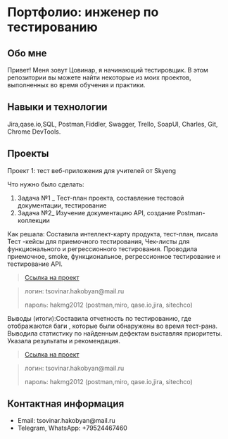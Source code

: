 <h1>Портфолио: инженер по тестированию</h1>



<h2> Обо мне </h2>


Привет! Меня зовут Цовинар, я начинающий тестировщик.
В этом репозитории вы можете найти некоторые из моих проектов, выполненных во время обучения и практики.





<h2> Навыки и технологии  </h2>



Jira,qase.io,SQL, Postman,Fiddler, Swagger, Trello,
SoapUI, Charles, Git, Chrome DevTools.



<h2> Проекты  </h2>
<p> Проект 1: тест веб-приложения для учителей от Skyeng</p>
<p>Что нужно было сделать:<p>
<ol>
  <li>Задача №1 _ Тест-план проекта, cоставление тестовой документации, тестирование</li>
  <li>Задача №2_ Изучение  документацию API, создание Postman-коллекции</li>
</ol>


<p>Как решала: Составила интеллект-карту продукта, тест-план, писала Тест -кейсы для приемочного тестирования, Чек-листы для функционального и регрессионного тестирования. Проводила приемочное, smoke, функциональное, регрессионное тестирование и тестирование API. <p>


> <a href="https://tsovinar.atlassian.net/wiki/spaces/~6396d1c861aba8a6a32c4e16/pages/2883585/1+2">Ссылка на проект</a>
 
> <p> логин: tsovinar.hakobyan@mail.ru </p>
> <p> пароль: hakmg2012 (postman,miro, qase.io,jira, sitechco) </p>

<p>Выводы (итоги):Составила отчетность по тестированию, где отображаются баги , которые были обнаружены во время тест-рана. Выводила статистику по найденным дефектам выставляя приоритеты.  Указала результаты и рекомендация.<p>


> <a href="https://https://tsovinar.atlassian.net/wiki/spaces/~6396d1c861aba8a6a32c4e16/pages/3375105">Ссылка на проект</a>
 
> <p> логин: tsovinar.hakobyan@mail.ru </p>
> <p> пароль: hakmg2012 (postman,miro, qase.io,jira, sitechco) </p>

<h2> Контактная информация </h2>

<ul><li> Email:  tsovinar.hakobyan@mail.ru </li><li>  Telegram, WhatsApp: +79524467460</li></ul>


